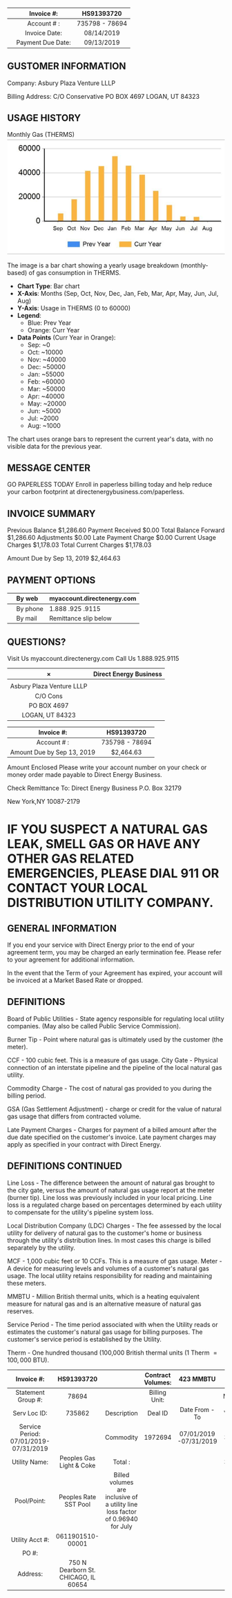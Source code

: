 |  | Invoice \#: | HS91393720 |
| :--: | :--: | :--: |
|  | Account \# : | 735798 - 78694 |
|  | Invoice Date: | 08/14/2019 |
|  | Payment Due Date: | 09/13/2019 |

## GUSTOMER INFORMATION

Company: Asbury Plaza Venture LLLP

Billing Address: C/O Conservative PO BOX 4697 LOGAN, UT 84323

## USAGE HISTORY

Monthly Gas (THERMS)
![](images/img-0.jpeg)

The image is a bar chart showing a yearly usage breakdown (monthly-based) of gas consumption in THERMS. 

- **Chart Type**: Bar chart
- **X-Axis**: Months (Sep, Oct, Nov, Dec, Jan, Feb, Mar, Apr, May, Jun, Jul, Aug)
- **Y-Axis**: Usage in THERMS (0 to 60000)
- **Legend**:
  - Blue: Prev Year
  - Orange: Curr Year
- **Data Points** (Curr Year in Orange):
  - Sep: ~0
  - Oct: ~10000
  - Nov: ~40000
  - Dec: ~50000
  - Jan: ~55000
  - Feb: ~60000
  - Mar: ~50000
  - Apr: ~40000
  - May: ~20000
  - Jun: ~5000
  - Jul: ~2000
  - Aug: ~1000

The chart uses orange bars to represent the current year's data, with no visible data for the previous year.

## MESSAGE CENTER

GO PAPERLESS TODAY
Enroll in paperless billing today and help reduce your carbon footprint at directenergybusiness.com/paperless.

## INVOICE SUMMARY

Previous Balance \$1,286.60 Payment Received \$0.00
Total Balance Forward \$1,286.60 Adjustments \$0.00
Late Payment Charge \$0.00
Current Usage Charges \$1,178.03
Total Current Charges \$1,178.03

Amount Due by Sep 13, 2019 \$2,464.63

## PAYMENT OPTIONS

|  | By web | myaccount.directenergy.com |
| :-- | :-- | :-- |
|  | By phone | 1.888 .925 .9115 |
|  | By mail | Remittance slip below |

## QUESTIONS?

Visit Us
myaccount.directenergy.com
Call Us
1.888.925.9115

| $\times$ | Direct Energy Business |
| :--: | :--: |
|  |  |
| Asbury Plaza Venture LLLP |  |
| C/O Cons |  |
| PO BOX 4697 |  |
| LOGAN, UT 84323 |  |


| Invoice \#: | HS91393720 |
| :--: | :--: |
| Account \# : | 735798 - 78694 |
| Amount Due by Sep 13, 2019 | \$2,464.63 |

Amount Enclosed
Please write your account number on your check or money order made payable to Direct Energy Business.

Check Remittance To:
Direct Energy Business
P.O. Box 32179

New York,NY 10087-2179

# IF YOU SUSPECT A NATURAL GAS LEAK, SMELL GAS OR HAVE ANY OTHER GAS RELATED EMERGENCIES, PLEASE DIAL 911 OR CONTACT YOUR LOCAL DISTRIBUTION UTILITY COMPANY. 

## GENERAL INFORMATION

If you end your service with Direct Energy prior to the end of your agreement term, you may be charged an early termination fee. Please refer to your agreement for additional information.

In the event that the Term of your Agreement has expired, your account will be invoiced at a Market Based Rate or dropped.

## DEFINITIONS

Board of Public Utilities - State agency responsible for regulating local utility companies. (May also be called Public Service Commission).

Burner Tip - Point where natural gas is ultimately used by the customer (the meter).

CCF - 100 cubic feet. This is a measure of gas usage.
City Gate - Physical connection of an interstate pipeline and the pipeline of the local natural gas utility.

Commodity Charge - The cost of natural gas provided to you during the billing period.

GSA (Gas Settlement Adjustment) - charge or credit for the value of natural gas usage that differs from contracted volume.

Late Payment Charges - Charges for payment of a billed amount after the due date specified on the customer's invoice. Late payment charges may apply as specified in your contract with Direct Energy.

## DEFINITIONS CONTINUED

Line Loss - The difference between the amount of natural gas brought to the city gate, versus the amount of natural gas usage report at the meter (burner tip). Line loss was previously included in your local pricing. Line loss is a regulated charge based on percentages determined by each utility to compensate for the utility's pipeline system loss.

Local Distribution Company (LDC) Charges - The fee assessed by the local utility for delivery of natural gas to the customer's home or business through the utility's distribution lines. In most cases this charge is billed separately by the utility.

MCF - 1,000 cubic feet or 10 CCFs. This is a measure of gas usage.
Meter - A device for measuring levels and volumes of a customer's natural gas usage. The local utility retains responsibility for reading and maintaining these meters.

MMBTU - Million British thermal units, which is a heating equivalent measure for natural gas and is an alternative measure of natural gas reserves.

Service Period - The time period associated with when the Utility reads or estimates the customer's natural gas usage for billing purposes. The customer's service period is established by the Utility.

Therm - One hundred thousand (100,000 British thermal units (1 Therm $=100,000$ BTU).

| Invoice \#: | HS91393720 |  | Contract Volumes: | 423 MMBTU |  |
| :--: | :--: | :--: | :--: | :--: | :--: |
| Statement Group \#: | 78694 |  | Billing Unit: |  | MMBTU |
| Serv Loc ID: | 735862 | Description | Deal ID | Date From - To | Volume | Unit Price | Total |
| Service Period: 07/01/2019-07/31/2019 |  | Commodity | 1972694 | 07/01/2019 -07/31/2019 | 343.55 | $\$ 3.429$ | $\$ 1,178.03$ |
| Utility Name: | Peoples Gas Light \& Coke | Total : |  |  | 343.55 |  | \$1,178.03 |
| Pool/Point: | Peoples Rate SST Pool | Billed volumes are inclusive of a utility line loss factor of 0.96940 for July |  |  |  |  |  |
| Utility Acct \#: | 0611901510-00001 |  |  |  |  |  |  |
| PO \#: |  |  |  |  |  |  |  |
| Address: | 750 N Dearborn St. <br> CHICAGO, IL 60654 |  |  |  |  |  |  |

